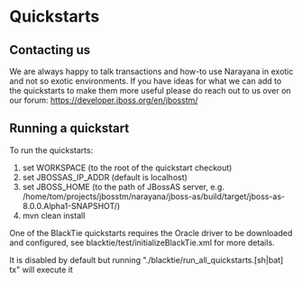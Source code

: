 # Quickstarts

## Contacting us

We are always happy to talk transactions and how-to use Narayana in exotic and not so exotic environments. If you have ideas for what we can add to the quickstarts to make them more useful please do reach out to us over on our forum:
https://developer.jboss.org/en/jbosstm/

## Running a quickstart

To run the quickstarts:

1. set WORKSPACE (to the root of the quickstart checkout)
2. set JBOSSAS_IP_ADDR (default is localhost)
3. set JBOSS_HOME (to the path of JBossAS server, e.g. /home/tom/projects/jbosstm/narayana/jboss-as/build/target/jboss-as-8.0.0.Alpha1-SNAPSHOT/)
4. mvn clean install

One of the BlackTie quickstarts requires the Oracle driver to be downloaded and configured, see blacktie/test/initializeBlackTie.xml for more details.

It is disabled by default but running "./blacktie/run_all_quickstarts.[sh|bat] tx" will execute it

